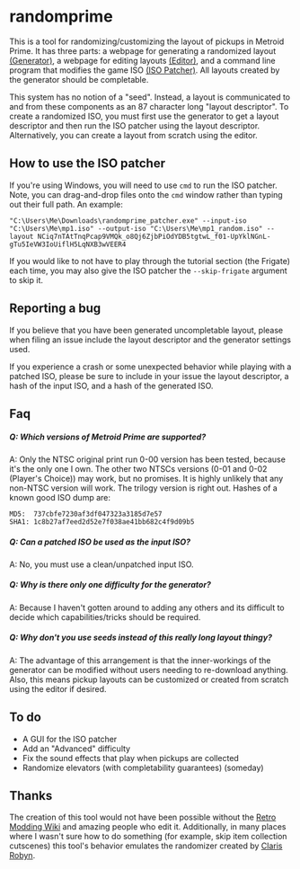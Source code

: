 # randomprime

This is a tool for randomizing/customizing the layout of pickups in Metroid Prime.
It has three parts: a webpage for generating a randomized layout [(Generator)](https://aprilwade.github.io/randomprime/generator.html), a webpage for editing layouts [(Editor)](https://aprilwade.github.io/randomprime/editor.html), and a command line program that modifies the game ISO [(ISO Patcher)](https://github.com/aprilwade/randomprime/releases/latest). All layouts created by the generator should be completable.

This system has no notion of a "seed".
Instead, a layout is communicated to and from these components as an 87 character long "layout descriptor".
To create a randomized ISO, you must first use the generator to get a layout descriptor and then run the ISO patcher using the layout descriptor.
Alternatively, you can create a layout from scratch using the editor.

## How to use the ISO patcher

If you're using Windows, you will need to use `cmd` to run the ISO patcher. Note, you can drag-and-drop files onto the `cmd` window rather than typing out their full path. An example:

```
"C:\Users\Me\Downloads\randomprime_patcher.exe" --input-iso "C:\Users\Me\mp1.iso" --output-iso "C:\Users\Me\mp1_random.iso" --layout NCiq7nTAtTnqPcap9VMQk_o8Qj6ZjbPiOdYDB5tgtwL_f01-UpYklNGnL-gTu5IeVW3IoUiflH5LqNXB3wVEER4
```

If you would like to not have to play through the tutorial section (the Frigate) each time, you may also give the ISO patcher the ``--skip-frigate`` argument to skip it.

## Reporting a bug

If you believe that you have been generated uncompletable layout, please when filing an issue include the layout descriptor and the generator settings used.

If you experience a crash or some unexpected behavior while playing with a patched ISO, please be sure to include in your issue the layout descriptor, a hash of the input ISO, and a hash of the generated ISO.

## Faq

##### Q: Which versions of Metroid Prime are supported?
A: Only the NTSC original print run 0-00 version has been tested, because it's the only one I own.
The other two NTSCs versions (0-01 and 0-02 (Player's Choice)) may work, but no promises.
It is highly unlikely that any non-NTSC version will work.
The trilogy version is right out.
Hashes of a known good ISO dump are:
```
MD5:  737cbfe7230af3df047323a3185d7e57
SHA1: 1c8b27af7eed2d52e7f038ae41bb682c4f9d09b5
```

##### Q: Can a patched ISO be used as the input ISO?
A:
No, you must use a clean/unpatched input ISO.

##### Q: Why is there only one difficulty for the generator?
A:
Because I haven't gotten around to adding any others and its difficult to decide which capabilities/tricks should be required.

##### Q: Why don't you use seeds instead of this really long layout thingy?
A:
The advantage of this arrangement is that the inner-workings of the generator can be modified without users needing to re-download anything.
Also, this means pickup layouts can be customized or created from scratch using the editor if desired.

## To do

* A GUI for the ISO patcher
* Add an "Advanced" difficulty
* Fix the sound effects that play when pickups are collected
* Randomize elevators (with completability guarantees) (someday)


## Thanks

The creation of this tool would not have been possible without the [Retro Modding Wiki](http://www.metroid2002.com/retromodding/wiki/Retro_Modding_Wiki) and amazing people who edit it.
Additionally, in many places where I wasn't sure how to do something (for example, skip item collection cutscenes) this tool's behavior emulates the randomizer created by [Claris Robyn](https://www.twitch.tv/clarisrobyn).
